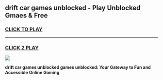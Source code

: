 
## drift car games unblocked - Play Unblocked Gmaes & Free
<h3>
<a href="https://premium.freeplayer.one?title=drift_car_games_unblocked&ref=19F">CLICK TO PLAY</a></h3>
<hr>

<h3>
<a href="https://premium.freeplayer.one?title=drift_car_games_unblocked&ref=19F">CLICK 2 PLAY</a>
  
</h3>

<a href="https://premium.freeplayer.one?title=drift_car_games_unblocked&ref=19F/"><img src="https://clearcache.store/games.png"></a>


**drift car games unblocked games unblocked: Your Gateway to Fun and Accessible Online Gaming**
